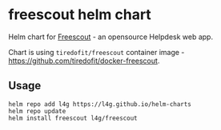 # freescout helm chart

Helm chart for [Freescout](https://freescout.net/) - an opensource Helpdesk web app.

Chart is using `tiredofit/freescout` container image -  https://github.com/tiredofit/docker-freescout.

## Usage

```
helm repo add l4g https://l4g.github.io/helm-charts
helm repo update
helm install freescout l4g/freescout
```
